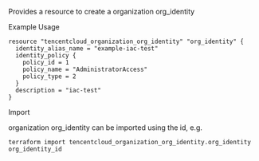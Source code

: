 Provides a resource to create a organization org_identity

Example Usage

```hcl
resource "tencentcloud_organization_org_identity" "org_identity" {
  identity_alias_name = "example-iac-test"
  identity_policy {
    policy_id = 1
    policy_name = "AdministratorAccess"
    policy_type = 2
  }
  description = "iac-test"
}
```

Import

organization org_identity can be imported using the id, e.g.

```
terraform import tencentcloud_organization_org_identity.org_identity org_identity_id
```